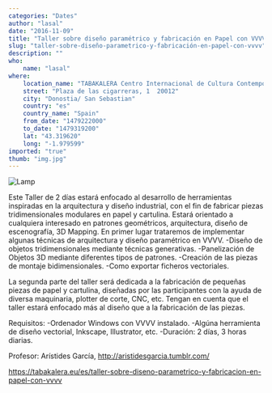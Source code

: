 ```yaml
---
categories: "Dates"
author: "lasal"
date: "2016-11-09"
title: "Taller sobre diseño paramétrico y fabricación en Papel con VVVV"
slug: "taller-sobre-diseño-parametrico-y-fabricación-en-papel-con-vvvv"
description: ""
who: 
    name: "lasal"
where: 
    location_name: "TABAKALERA Centro Internacional de Cultura Contemporánea"
    street: "Plaza de las cigarreras, 1  20012"
    city: "Donostia/ San Sebastian"
    country: "es"
    country_name: "Spain"
    from_date: "1479222000"
    to_date: "1479319200"
    lat: "43.319620"
    long: "-1.979599"
imported: "true"
thumb: "img.jpg"
---
```



![Lamp](img.jpg) 

Este Taller de 2 días estará enfocado al desarrollo de herramientas inspiradas en la arquitectura y diseño industrial, con el fin de fabricar piezas tridimensionales modulares en papel y cartulina.
Estará orientado a cualquiera interesado en patrones geométricos, arquitectura, diseño de escenografía, 3D Mapping.
En primer lugar trataremos de implementar algunas técnicas de arquitectura y diseño paramétrico en
VVVV.
-Diseño de objetos tridimensionales mediante técnicas generativas.
-Panelización de Objetos 3D mediante diferentes tipos de patrones.
-Creación de las piezas de montaje bidimensionales.
-Como exportar ficheros vectoriales.

La segunda parte del taller será dedicada a la fabricación de pequeñas piezas de papel y cartulina,
diseñadas por las participantes con la ayuda de diversa maquinaria, plotter de corte, CNC, etc.
Tengan en cuenta que el taller estará enfocado más al diseño que a la fabricación de las piezas.

Requisitos:
-Ordenador Windows con VVVV instalado.
-Algúna herramienta de diseño vectorial, Inkscape, Illustrator, etc.
-Duración: 2 días, 3 horas diarias.

Profesor: Arístides García,
http://aristidesgarcia.tumblr.com/

https://tabakalera.eu/es/taller-sobre-diseno-parametrico-y-fabricacion-en-papel-con-vvvv